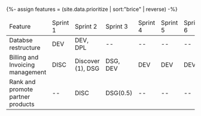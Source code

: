 {%- assign features = (site.data.prioritize  | sort:"brice" | reverse) -%}
<table>
    <thead>
        <td>Feature</td>
        <td>Sprint 1</td>
        <td>Sprint 2</td>
        <td>Sprint 3</td>
        <td>Sprint 4</td>
        <td>Sprint 5</td>
        <td>Sprint 6</td>
        <td>Sprint 7</td>
        <td>Sprint 8</td>
    </thead>
    <tbody>
        <tr>
            <td>Databse restructure</td>
            <td>DEV</td>
            <td>DEV, DPL </td>
            <td>--</td>
            <td>--</td>
            <td>--</td>
            <td>--</td>
            <td>--</td>
        </tr>
        <tr>
            <td>Billing and Invoicing management</td>
            <td>DISC</td>
            <td>Discover (1), DSG</td>
            <td>DSG, DEV </td>
            <td>DEV</td>
            <td>DEV</td>
            <td>DEV</td>
            <td>DEV, DPL </td>
        </tr>
        <tr>
            <td>Rank and promote partner products</td>
            <td>--</td>
            <td>DISC </td>
            <td>DSG(0.5)</td>
            <td>--</td>
            <td>--</td>
            <td>--</td>
            <td>DEV, DPL </td>
        </tr>
    </tbody>
</table>

